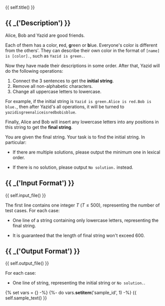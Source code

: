 {{ self.title() }}

## {{ _('Description') }}

Alice, Bob and Yazid are good friends.

Each of them has a color, **r**ed, **g**reen or **b**lue. Everyone's color is different from the others'. They can describe their own color in the format of `[name] is [color].`, such as `Yazid is green.`.

Now they have made their descriptions in some order. After that, Yazid will do the following operations:

1. Connect the $3$ sentences to get the **initial string**.
2. Remove all non-alphabetic characters.
3. Change all uppercase letters to lowercase.

For example, if the initial string is `Yazid is green.Alice is red.Bob is blue.`, then after Yazid's all operations, it will be turned to `yazidisgreenaliceisredbobisblue`.

Finally, Alice and Bob will insert any lowercase letters into any positions in this string to get the **final string**.

You are given the final string. Your task is to find the initial string. In particular:

* If there are multiple solutions, please output the minimum one in lexical order.

* If there is no solution, please output `No solution.` instead.

## {{ _('Input Format') }}

{{ self.input_file() }}

The first line contains one integer $T$ ($T\leq 500$), representing the number of test cases. For each case:

* One line of a string containing only lowercase letters, representing the final string.

* It is guaranteed that the length of final string won't exceed $600$.


## {{ _('Output Format') }}

{{ self.output_file() }}

For each case:

* One line of string, representing the initial string or `No solution.`.

{% set vars = {} -%}
{%- do vars.__setitem__('sample_id', 1) -%}
{{ self.sample_text() }}


